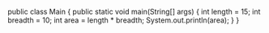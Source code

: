public class Main
{
	public static void main(String[] args) {
	    int length = 15;
	    int breadth = 10;
	    int area = length * breadth;
		System.out.println(area);
	}
}
